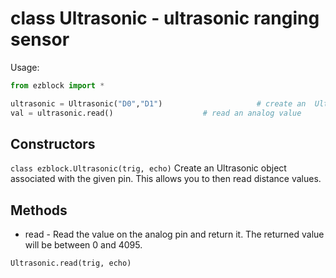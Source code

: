 # class Ultrasonic - ultrasonic ranging sensor

Usage:
```python
from ezblock import *

ultrasonic = Ultrasonic("D0","D1")                     # create an  Ultrasonic object from  pin
val = ultrasonic.read()                    # read an analog value
```
## Constructors
```class ezblock.Ultrasonic(trig, echo)```
Create an Ultrasonic object associated with the given pin. This allows you to then read distance values.

## Methods
- read - Read the value on the analog pin and return it. The returned value will be between 0 and 4095.
```python
Ultrasonic.read(trig, echo)
```
